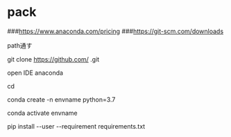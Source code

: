 # pack



###https://www.anaconda.com/pricing
###https://git-scm.com/downloads

path通す  

git clone https://github.com/       .git  

open IDE anaconda  

cd  

conda create -n envname python=3.7  

conda activate envname   

pip install --user --requirement requirements.txt  



